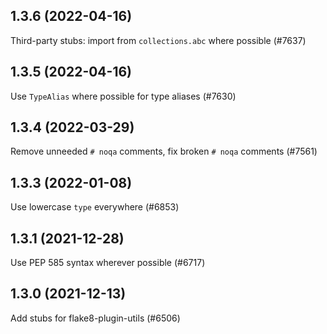 ## 1.3.6 (2022-04-16)

Third-party stubs: import from `collections.abc` where possible (#7637)

## 1.3.5 (2022-04-16)

Use `TypeAlias` where possible for type aliases (#7630)

## 1.3.4 (2022-03-29)

Remove unneeded `# noqa` comments, fix broken `# noqa` comments (#7561)

## 1.3.3 (2022-01-08)

Use lowercase `type` everywhere (#6853)

## 1.3.1 (2021-12-28)

Use PEP 585 syntax wherever possible (#6717)

## 1.3.0 (2021-12-13)

Add stubs for flake8-plugin-utils (#6506)

